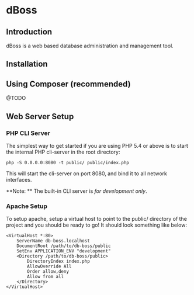 dBoss
=======================

Introduction
------------
dBoss is a web based database administration and management tool.

Installation
------------

Using Composer (recommended)
----------------------------

@TODO


Web Server Setup
----------------

### PHP CLI Server

The simplest way to get started if you are using PHP 5.4 or above is to start the internal PHP cli-server in the root directory:

    php -S 0.0.0.0:8080 -t public/ public/index.php

This will start the cli-server on port 8080, and bind it to all network
interfaces.

**Note: ** The built-in CLI server is *for development only*.

### Apache Setup

To setup apache, setup a virtual host to point to the public/ directory of the
project and you should be ready to go! It should look something like below:

    <VirtualHost *:80>
        ServerName db-boss.localhost
        DocumentRoot /path/to/db-boss/public
        SetEnv APPLICATION_ENV "development"
        <Directory /path/to/db-boss/public>
            DirectoryIndex index.php
            AllowOverride All
            Order allow,deny
            Allow from all
        </Directory>
    </VirtualHost>
